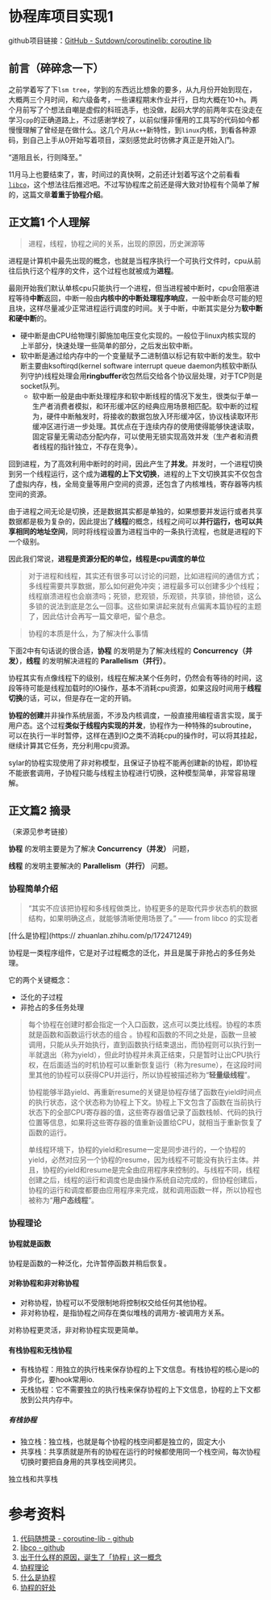 # 协程库项目实现1

github项目链接：[GitHub - Sutdown/coroutinelib: coroutine lib](https://github.com/Sutdown/coroutinelib)



## 前言（碎碎念一下）

之前学着写了下`lsm tree`，学到的东西远比想象的要多，从九月份开始到现在，大概两三个月时间，和六级备考，一些课程期末作业并行，日均大概在10+h。两个月前写了个想法自嘲是虚假的科班选手，也没做，起码大学的前两年实在没走在学习`cpp`的正确道路上，不过感谢学校了，以前似懂非懂用的工具写的代码如今都慢慢理解了曾经是在做什么。这几个月从`c++`新特性，到`linux`内核，到看各种源码，到自己上手从0开始写着项目，深刻感觉此时彷佛才真正是开始入门。

“道阻且长，行则降至。”



11月马上也要结束了，害，时间过的真快啊，之前还计划着写这个之前看看[`libco`](https://github.com/Tencent/libco)，这个想法往后推迟吧。不过写协程库之前还是得大致对协程有个简单了解的，这篇文章**着重于协程介绍**。



## 正文篇1 个人理解

> 进程，线程，协程之间的关系，出现的原因，历史渊源等

进程是计算机中最先出现的概念，也就是当程序执行一个可执行文件时，cpu从前往后执行这个程序的文件，这个过程也就被成为**进程**。

最刚开始我们默认单核cpu只能执行一个进程，但当进程被中断时，cpu会阻塞进程等待**中断**返回，中断一般由**内核中的中断处理程序响应**，一般中断会尽可能的短且块，这样尽量减少正常进程运行调度的时间。关于中断，中断其实是分为**软中断和硬中断**的。

- 硬中断是由CPU给物理引脚施加电压变化实现的。一般位于linux内核实现的上半部分，快速处理一些简单的部分，之后发出软中断。
- 软中断是通过给内存中的一个变量赋予二进制值以标记有软中断的发生。软中断主要由ksoftirqd(kernel software interrupt queue daemon内核软中断队列守护)线程处理会用**ringbuffer**收包然后交给各个协议层处理，对于TCP则是socket队列。
  - 软中断一般是由中断处理程序和软中断线程的情况下发生，很类似于单一生产者消费者模拟，和环形缓冲区的经典应用场景相匹配。软中断的过程为，硬件中断触发时，将接收的数据包放入环形缓冲区，协议栈读取环形缓冲区进行进一步处理。其优点在于连续内存的使用使得能够快速读取，固定容量无需动态分配内存，可以使用无锁实现高效并发（生产者和消费者线程的指针独立，不存在竞争）。

回到进程，为了高效利用中断时的时间，因此产生了**并发**。并发时，一个进程切换到另一个线程运行，这个成为**进程的上下文切换**，进程的上下文切换其实不仅包含了虚拟内存，栈，全局变量等用户空间的资源，还包含了内核堆栈，寄存器等内核空间的资源。

由于进程之间无论是切换，还是数据其实都是单独的，如果想要并发运行或者共享数据都是极为复杂的，因此提出了**线程**的概念，线程之间可以**并行运行，也可以共享相同的地址空间**，同时将线程设置为进程当中的一条执行流程，也就是进程的下一个级别。

因此我们常说，**进程是资源分配的单位，线程是cpu调度的单位**

> 对于进程和线程，其实还有很多可以讨论的问题，比如进程间的通信方式；多线程需要共享数据，那么如何避免冲突；进程最多可以创建多少个线程；线程崩溃进程也会崩溃吗；死锁，悲观锁，乐观锁，共享锁，排他锁，这么多锁的说法到底是怎么一回事。这些如果讲起来就有点偏离本篇协程的主题了，因此估计会再写一篇文章吧，留个悬念。

> 协程的本质是什么，为了解决什么事情

下面2中有句话说的很合适，**协程** 的发明是为了解决线程的 **Concurrency（并发）**，**线程** 的发明解决进程的 **Parallelism（并行）**。

协程其实有点像线程下的级别，线程在解决某个任务时，仍然会有等待的时间，这段等待可能是线程加载时的IO操作，基本不消耗cpu资源，如果这段时间用于**线程切换**的话，可以，但是存在一定的开销。

**协程的创建**并非操作系统层面，不涉及内核调度，一般直接用编程语言实现，属于用户态。这个过程**类似于线程内实现的并发**，协程作为一种特殊的subroutine，可以在执行一半时暂停，这样在遇到IO之类不消耗cpu的操作时，可以将其挂起，继续计算其它任务，充分利用cpu资源。



sylar的协程实现使用了非对称模型，且保证子协程不能再创建新的协程，即协程不能嵌套调用，子协程只能与线程主协程进行切换，这种模型简单，非常容易理解。



## 正文篇2 摘录

（来源见参考链接）

**协程** 的发明主要是为了解决 **Concurrency（并发）** 问题，

**线程** 的发明主要解决的 **Parallelism（并行）** 问题。

### 协程简单介绍

> “其实不应该把协程和多线程做类比，协程更多的是取代异步状态机的数据结构，如果明确这点，就能够清晰使用场景了。” —— from libco 的实现者

[什么是协程](https://                                                                                                                                                                                                                                                                                                                                                                                                                                                                                                                                                                                                                                                                                                                                                                                                                                                                                                                                                                                                                                                                                                                                                                                                                                                                                      zhuanlan.zhihu.com/p/172471249)

协程是一类程序组件，它是对子过程概念的泛化，并且是属于非抢占的多任务处理。

它的两个关键概念：

- 泛化的子过程
- 非抢占的多任务处理

> 每个协程在创建时都会指定一个入口函数，这点可以类比线程。协程的本质就是函数和函数运行状态的组合 。协程和函数的不同之处是，函数一旦被调用，只能从头开始执行，直到函数执行结束退出，而协程则可以执行到一半就退出（称为yield），但此时协程并未真正结束，只是暂时让出CPU执行权，在后面适当的时机协程可以重新恢复运行（称为resume），在这段时间里其他的协程可以获得CPU并运行，所以协程被描述称为“**轻量级线程**”。
>
> 协程能够半路yield、再重新resume的关键是协程存储了函数在yield时间点的执行状态，这个状态称为协程上下文。协程上下文包含了函数在当前执行状态下的全部CPU寄存器的值，这些寄存器值记录了函数栈帧、代码的执行位置等信息，如果将这些寄存器的值重新设置给CPU，就相当于重新恢复了函数的运行。
>
> 单线程环境下，协程的yield和resume一定是同步进行的，一个协程的yield，必然对应另一个协程的resume，因为线程不可能没有执行主体。并且，协程的yield和resume是完全由应用程序来控制的。与线程不同，线程创建之后，线程的运行和调度也是由操作系统自动完成的，但协程创建后，协程的运行和调度都要由应用程序来完成，就和调用函数一样，所以协程也被称为“**用户态线程**”。



### 协程理论

#### 协程就是函数

协程是函数的一种泛化，允许暂停函数并稍后恢复。



#### 对称协程和非对称协程

- 对称协程，协程可以不受限制地将控制权交给任何其他协程。
- 非对称协程，是指协程之间存在类似堆栈的调用方-被调用方关系。

对称协程更灵活，非对称协程实现更简单。



#### 有栈协程和无栈协程

- 有栈协程：用独立的执行栈来保存协程的上下文信息。有栈协程的核心是io的异步化，要hook常用io.
- 无栈协程：它不需要独立的执行栈来保存协程的上下文信息，协程的上下文都放到公共内存中。



##### 有栈协程

- 独立栈：独立栈，也就是每个协程的栈空间都是独立的，固定大小
- 共享栈：共享质就是所有的协程在运行的时候都使用同一个栈空间，每次协程切换时要把自身用的共享栈空间拷⻉。

独立栈和共享栈



# 参考资料

1. [代码随想录 - coroutine-lib - github](https://github.com/youngyangyang04/coroutine-lib/tree/main)
2. [libco - github](https://github.com/Tencent/libco)
3. [出于什么样的原因，诞生了「协程」这一概念](https://www.zhihu.com/question/50185085/answer/183463734)
4. [协程理论](https://lewissbaker.github.io/2017/09/25/coroutine-theory)
5. [什么是协程](https://zhuanlan.zhihu.com/p/172471249)
6. [协程的好处](https://www.zhihu.com/question/20511233/answer/2743607300)
